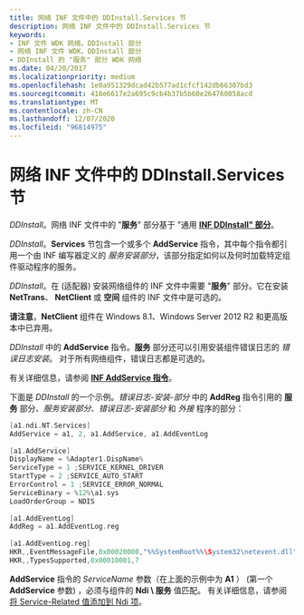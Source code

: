 ```yaml
---
title: 网络 INF 文件中的 DDInstall.Services 节
description: 网络 INF 文件中的 DDInstall.Services 节
keywords:
- INF 文件 WDK 网络，DDInstall 部分
- 网络 INF 文件 WDK，DDInstall 部分
- DDInstall 的 "服务" 部分 WDK 网络
ms.date: 04/20/2017
ms.localizationpriority: medium
ms.openlocfilehash: 1e0a951329dcad42b577ad1cfcf142db66307bd3
ms.sourcegitcommit: 418e6617e2a695c9cb4b37b5b60e264760858acd
ms.translationtype: MT
ms.contentlocale: zh-CN
ms.lasthandoff: 12/07/2020
ms.locfileid: "96814975"
---
```

# <a name="ddinstallservices-section-in-a-network-inf-file"></a>网络 INF 文件中的 DDInstall.Services 节





*DDInstall*。网络 INF 文件中的 "**服务**" 部分基于 "通用 [**INF DDInstall" 部分**](../install/inf-ddinstall-services-section.md)。

*DDInstall*。**Services** 节包含一个或多个 **AddService** 指令，其中每个指令都引用一个由 INF 编写器定义的 *服务安装部分*，该部分指定如何以及何时加载特定组件驱动程序的服务。

*DDInstall*。在 (适配器) 安装网络组件的 INF 文件中需要 "**服务**" 部分。它在安装 **NetTrans**、 **NetClient** 或 **空间** 组件的 INF 文件中是可选的。

**请注意**，**NetClient** 组件在 Windows 8.1、Windows Server 2012 R2 和更高版本中已弃用。  

 

*DDInstall* 中的 **AddService** 指令。**服务** 部分还可以引用安装组件错误日志的 *错误日志安装*。 对于所有网络组件，错误日志都是可选的。

有关详细信息，请参阅 [**INF AddService 指令**](../install/inf-addservice-directive.md)。

下面是 *DDInstall* 的一个示例。*错误日志-安装-部分* 中的 **AddReg** 指令引用的 **服务** 部分、*服务安装部分*、*错误日志-安装部分* 和 *外接* 程序的部分：

```cpp
[a1.ndi.NT.Services]
AddService = a1, 2, a1.AddService, a1.AddEventLog
 
[a1.AddService]
DisplayName = %Adapter1.DispName%
ServiceType = 1 ;SERVICE_KERNEL_DRIVER
StartType = 2 ;SERVICE_AUTO_START
ErrorControl = 1 ;SERVICE_ERROR_NORMAL
ServiceBinary = %12%\a1.sys
LoadOrderGroup = NDIS
 
[a1.AddEventLog]
AddReg = a1.AddEventLog.reg
 
[a1.AddEventLog.reg]
HKR,,EventMessageFile,0x00020000,"%%SystemRoot%%\System32\netevent.dll"
HKR,,TypesSupported,0x00010001,7
```

**AddService** 指令的 *ServiceName* 参数（在上面的示例中为 **A1** ） (第一个 **AddService** 参数) ，必须与组件的 **Ndi \\ 服务** 值匹配。 有关详细信息，请参阅 [将 Service-Related 值添加到 Ndi 项](adding-service-related-values-to-the-ndi-key.md)。

 


